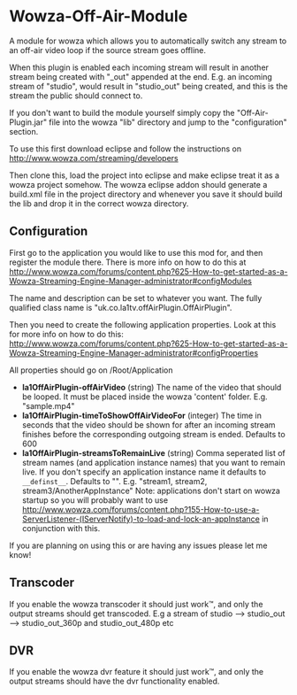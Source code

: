 # Wowza-Off-Air-Module
A module for wowza which allows you to automatically switch any stream to an off-air video loop if the source stream goes offline.

When this plugin is enabled each incoming stream will result in another stream being created with "_out" appended at the end. E.g. an incoming stream of "studio", would result in "studio_out" being created, and this is the stream the public should connect to.

If you don't want to build the module yourself simply copy the "Off-Air-Plugin.jar" file into the wowza "lib" directory and jump to the "configuration" section.

To use this first download eclipse and follow the instructions on http://www.wowza.com/streaming/developers

Then clone this, load the project into eclipse and make eclipse treat it as a wowza project somehow. The wowza eclipse addon should generate a build.xml file in the project directory and whenever you save it should build the lib and drop it in the correct wowza directory.

Configuration
--------
First go to the application you would like to use this mod for, and then register the module there. There is more info on how to do this at http://www.wowza.com/forums/content.php?625-How-to-get-started-as-a-Wowza-Streaming-Engine-Manager-administrator#configModules

The name and description can be set to whatever you want. The fully qualified class name is "uk.co.la1tv.offAirPlugin.OffAirPlugin".

Then you need to create the following application properties. Look at this for more info on how to do this: http://www.wowza.com/forums/content.php?625-How-to-get-started-as-a-Wowza-Streaming-Engine-Manager-administrator#configProperties

All properties should go on /Root/Application

- **la1OffAirPlugin-offAirVideo** (string) The name of the video that should be looped. It must be placed inside the wowza 'content' folder. E.g. "sample.mp4"
- **la1OffAirPlugin-timeToShowOffAirVideoFor** (integer) The time in seconds that the video should be shown for after an incoming stream finishes before the corresponding outgoing stream is ended. Defaults to 600
- **la1OffAirPlugin-streamsToRemainLive** (string) Comma seperated list of stream names (and application instance names) that you want to remain live. If you don't specify an application instance name it defaults to `__definst__`. Defaults to "". E.g. "stream1, stream2, stream3/AnotherAppInstance" Note: applications don't start on wowza startup so you will probably want to use http://www.wowza.com/forums/content.php?155-How-to-use-a-ServerListener-(IServerNotify)-to-load-and-lock-an-appInstance in conjunction with this.

If you are planning on using this or are having any issues please let me know!

Transcoder
----------
If you enable the wowza transcoder it should just work™, and only the output streams should get transcoded. E.g a stream of studio --> studio_out --> studio_out_360p and studio_out_480p etc

DVR
----------
If you enable the wowza dvr feature it should just work™, and only the output streams should have the dvr functionality enabled.
